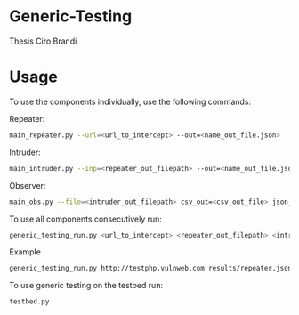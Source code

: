 # Generic-Testing
Thesis Ciro Brandi

# Usage 
To use the components individually, use the following commands:

Repeater:
```bash 
main_repeater.py --url=<url_to_intercept> --out=<name_out_file.json>
```
Intruder:
```bash 
main_intruder.py --inp=<repeater_out_filepath> --out=<name_out_file.json>
```
Observer:
```bash 
main_obs.py --file=<intruder_out_filepath> csv_out=<csv_out_file> json_out=<json_out_file>
```

To use all components consecutively run:
```bash 
generic_testing_run.py <url_to_intercept> <repeater_out_filepath> <intruder_out_filepath> results/observer.csv results/observer.json
```
Example
```bash
generic_testing_run.py http://testphp.vulnweb.com results/repeater.json results/intruder.json results/observer.csv results/observer.json
```
To use generic testing on the testbed run:
```bash
testbed.py
```